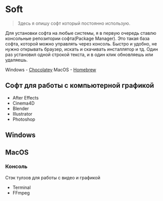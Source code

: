 # Soft

>Здесь я опишу софт который постоянно использую.

Для установки софта на любые системы, я в первую очередь ставлю консольные репозитории софта(Package Manager). Это такая база софта, которой можно управлять через консоль. Быстро и удобно, не нужно открывать браузер, искать и скачивать инсталлятор и тд. Один раз установил одной строкой текста, и в один клик обновляешь или удаляешь. 

Windows - [Chocolatey](https://chocolatey.org/)
MacOS - [Homebrew](https://brew.sh//)

## Софт для работы с компьютерной графикой

- After Effects
- Cinema4D
- Blender
- Illustrator
- Photoshop

## Windows

## MacOS

### Консоль

Стэк тулзов для работы с видео и графикой

- Terminal
- FFmpeg

